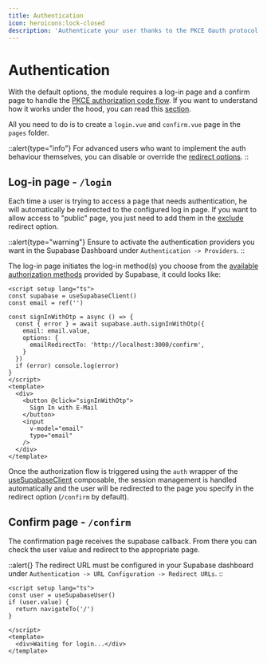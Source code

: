 ```yaml
---
title: Authentication
icon: heroicons:lock-closed
description: 'Authenticate your user thanks to the PKCE Oauth protocol that enables secure exchange of refresh and access tokens between an application and the authorization server'
---
```


# Authentication

With the default options, the module requires a log-in page and a confirm page to handle the [PKCE authorization code flow](https://supabase.com/docs/guides/resources/glossary#pkce). If you want to understand how it works under the hood, you can read this [section](https://supabase.com/docs/guides/auth/server-side-rendering#understanding-the-authentication-flow).

All you need to do is to create a `login.vue` and `confirm.vue` page in the `pages` folder.

::alert{type="info"}
For advanced users who want to implement the auth behaviour themselves, you can disable or override the [redirect options](/get-started#redirect).
::

## Log-in page - `/login`

Each time a user is trying to access a page that needs authentication, he will automatically be redirected to the configured log in page. If you want to allow access to "public" page, you just need to add them in the [exclude](/get-started#redirectoptions) redirect option. 


::alert{type="warning"}
Ensure to activate the authentication providers you want in the Supabase Dashboard under `Authentication -> Providers`.
::

The log-in page initiates the log-in method(s) you choose from the [available authorization methods](https://supabase.com/docs/reference/javascript/auth-signinwithpassword) provided by Supabase, it could looks like:

```vue [pages/login.vue]
<script setup lang="ts">
const supabase = useSupabaseClient()
const email = ref('')

const signInWithOtp = async () => {
  const { error } = await supabase.auth.signInWithOtp({
    email: email.value,
    options: {
      emailRedirectTo: 'http://localhost:3000/confirm',
    }
  })
  if (error) console.log(error)
}
</script>
<template>
  <div>
    <button @click="signInWithOtp">
      Sign In with E-Mail
    </button>
    <input
      v-model="email"
      type="email"
    />
  </div>
</template>
```

Once the authorization flow is triggered using the `auth` wrapper of the [useSupabaseClient](/usage/composables/usesupabaseclient) composable, the session management is handled automatically and the user will be redirected to the page you specify in the redirect option (`/confirm` by default).

## Confirm page - `/confirm`

The confirmation page receives the supabase callback. From there you can check the user value and redirect to the appropriate page.

::alert{}
The redirect URL must be configured in your Supabase dashboard under `Authentication -> URL Configuration -> Redirect URLs`.
::


```vue [pages/confirm.vue]
<script setup lang="ts">
const user = useSupabaseUser()
if (user.value) {
  return navigateTo('/')
}

</script>
<template>
  <div>Waiting for login...</div>
</template>
```
